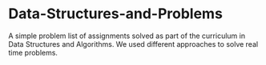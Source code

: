 # Data-Structures-and-Problems
A simple problem list of assignments solved as part of the curriculum in Data Structures and Algorithms. We used different approaches to solve real time problems.
